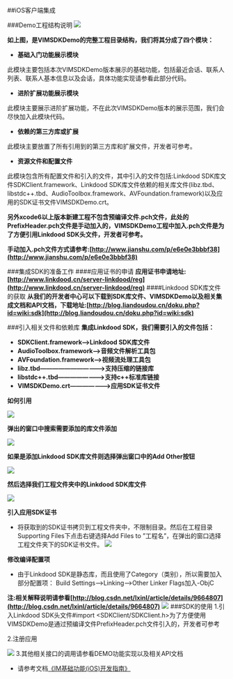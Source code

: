 ##iOS客户端集成

###Demo工程结构说明
![](../images/ios_struct.png)

**如上图，是VIMSDKDemo的完整工程目录结构，我们将其分成了四个模块：**

* **基础入门功能展示模块**

此模块主要包括本次VIMSDKDemo版本展示的基础功能，包括最近会话、联系人列表、联系人基本信息以及会话，具体功能实现请参看此部分代码。

* **进阶扩展功能展示模块**

此模块主要展示进阶扩展功能，不在此次VIMSDKDemo版本的展示范围，我们会尽快加入此模块代码。

* **依赖的第三方库或扩展**

此模块主要放置了所有引用到的第三方库和扩展文件，开发者可参考。

* **资源文件和配置文件**

此模块包含所有配置文件和引入的文件，其中引入的文件包括:Linkdood SDK库文件SDKClient.framework、Linkdood SDK库文件依赖的相关库文件(libz.tbd、libstdc++.tbd、AudioToolbox.framework、AVFoundation.framework)以及应用的SDK证书文件VIMSDKDemo.crt。

**另外xcode6以上版本新建工程不包含预编译文件.pch文件，此处的PrefixHeader.pch文件是手动加入的，VIMSDKDemo工程中加入.pch文件是为了方便引用Linkdood SDK头文件，开发者可参考。**

**手动加入.pch文件方式请参考:[http://www.jianshu.com/p/e6e0e3bbbf38](http://www.jianshu.com/p/e6e0e3bbbf38)**

###集成SDK的准备工作
####应用证书的申请
**应用证书申请地址:[http://www.linkdood.cn/server-linkdood/reg](http://www.linkdood.cn/server-linkdood/reg)**
####Linkdood SDK库文件的获取
**从我们的开发者中心可以下载到SDK库文件、VIMSDKDemo以及相关集成文档和API文档，下载地址:[http://blog.liandoudou.cn/doku.php?id=wiki:sdk](http://blog.liandoudou.cn/doku.php?id=wiki:sdk)**

###引入相关文件和依赖库
**集成Linkdood SDK，我们需要引入的文件包括：**

* **SDKClient.framework——>Linkdood SDK库文件**
* **AudioToolbox.framework——>音频文件解析工具包**
* **AVFoundation.framework——>视频流处理工具包**
* **libz.tbd———————————>支持压缩的链接库**
* **libstdc++.tbd————————>支持c++标准库链接**
* **VIMSDKDemo.crt———————>应用SDK证书文件**

**如何引用**

![](../images/IOS/ios_lib_07.png)

**弹出的窗口中搜索需要添加的库文件添加**

![](../images/IOS/ios_lib_06.png)

**如果是添加Linkdood SDK库文件则选择弹出窗口中的Add Other按钮**

![](../images/IOS/ios_lib_02.png)

**然后选择我们工程文件夹中的Linkdood SDK库文件**

![](../images/IOS/ios_lib_03.png)

**引入应用SDK证书**

* 将获取到的SDK证书拷贝到工程文件夹中，不限制目录。然后在工程目录Supporting Files下点击右键选择Add Files to ”工程名”，在弹出的窗口选择工程文件夹下的SDK证书文件。
![](../images/IOS/ios_lib_04.png)

**修改编译配置项**

* 由于Linkdood SDK是静态库，而且使用了Category（类别），所以需要加入部分配置项：
Build Settings—>Linking—>Other Linker Flags加入-ObjC

**注:相关解释说明请参看[http://blog.csdn.net/lxinl/article/details/9664807](http://blog.csdn.net/lxinl/article/details/9664807)**
![](../images/IOS/ios_lib_05.png)
###SDK的使用
1.引入Linkdood SDK头文件#import <SDKClient/SDKClient.h>为了方便使用VIMSDKDemo是通过预编译文件PrefixHeader.pch文件引入的，开发者可参考

2.注册应用

![](../images/IOS/ios_crt.png)
3.其他相关接口的调用请参看DEMO功能实现以及相关API文档

* 请参考文档[《IM基础功能(iOS)开发指南》](../iOS/describe.md)


